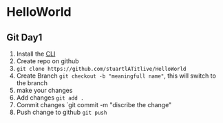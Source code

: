 # HelloWorld

## Git Day1 
1. Install the [CLI](https://git-scm.com/downloads/win)
1. Create repo on github
1. `git clone https://github.com/stuartlATitlive/HelloWorld`
1. Create Branch `git checkout -b "meaningfull name"`, this will switch to the branch 
1. make your changes 
1. Add changes `git add .`
1. Commit changes `git commit -m "discribe the change" 
1. Push change to github `git push`

